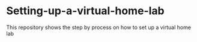 # Setting-up-a-virtual-home-lab
This repository shows the step by process on how to set up a virtual home lab
